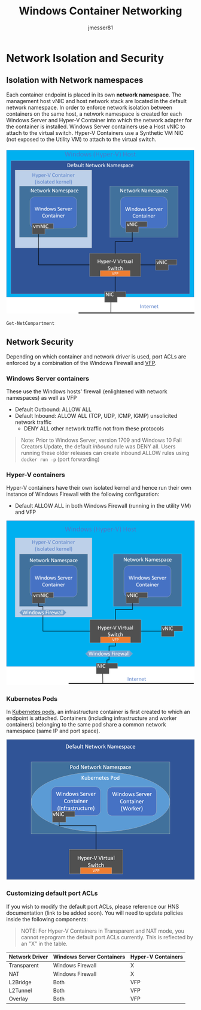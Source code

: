 ﻿---
title: Windows Container Networking
description: Network isolation and security within Windows containers.
keywords: docker, containers
author: jmesser81
ms.date: 03/27/2018
ms.topic: article
ms.prod: windows-containers
ms.service: windows-containers
ms.assetid: 538871ba-d02e-47d3-a3bf-25cda4a40965
---


# Network Isolation and Security

## Isolation with Network namespaces
Each container endpoint is placed in its own __network namespace__. The management host vNIC and host network stack are located in the default network namespace. In order to enforce network isolation between containers on the same host, a network namespace is created for each Windows Server and Hyper-V Container into which the network adapter for the container is installed. Windows Server containers use a Host vNIC to attach to the virtual switch. Hyper-V Containers use a Synthetic VM NIC (not exposed to the Utility VM) to attach to the virtual switch.


![text](media/network-compartment-visual.png)


```powershell 
Get-NetCompartment
```

## Network Security
Depending on which container and network driver is used, port ACLs are enforced by a combination of the Windows Firewall and [VFP](https://www.microsoft.com/en-us/research/project/azure-virtual-filtering-platform/).

### Windows Server containers
These use the Windows hosts' firewall (enlightened with network namespaces) as well as VFP
  * Default Outbound: ALLOW ALL
  * Default Inbound: ALLOW ALL (TCP, UDP, ICMP, IGMP) unsolicited network traffic
    * DENY ALL other network traffic not from these protocols

  > Note: Prior to Windows Server, version 1709 and Windows 10 Fall Creators Update, the default *inbound* rule was DENY all. Users running these older releases can create inbound ALLOW rules using ``docker run -p`` (port forwarding)


### Hyper-V containers
Hyper-V containers have their own isolated kernel and hence run their own instance of Windows Firewall with the following configuration:
  * Default ALLOW ALL in both Windows Firewall (running in the utility VM) and VFP


![text](media/windows-firewall-containers.png)


### Kubernetes Pods
In [Kubernetes pods](https://kubernetes.io/docs/concepts/workloads/pods/pod/), an infrastructure container is first created to which an endpoint is attached. Containers (including infrastructure and worker containers) belonging to the same pod share a common network namespace (same IP and port space).


![text](media/pod-network-compartment.png)


### Customizing default port ACLs
If you wish to modify the default port ACLs, please reference our HNS documentation (link to be added soon). You will need to update policies inside the following components:

> NOTE: For Hyper-V Containers in Transparent and NAT mode, you cannot reprogram the default port ACLs currently. This is reflected by an "X" in the table.

| Network Driver | Windows Server Containers | Hyper-V Containers  |
| -------------- |-------------------------- | ------------------- |
| Transparent | Windows Firewall | X |
| NAT | Windows Firewall | X |
| L2Bridge | Both | VFP |
| L2Tunnel | Both | VFP |
| Overlay  | Both | VFP |